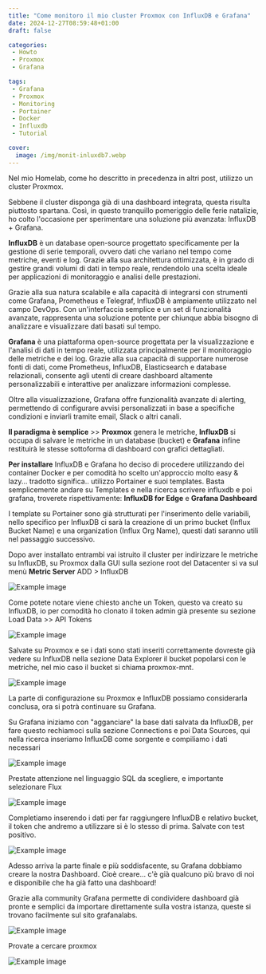 ```yaml
---
title: "Come monitoro il mio cluster Proxmox con InfluxDB e Grafana"
date: 2024-12-27T08:59:48+01:00
draft: false

categories:
 - Howto
 - Proxmox
 - Grafana

tags:
 - Grafana
 - Proxmox
 - Monitoring
 - Portainer
 - Docker
 - Influxdb
 - Tutorial

cover:
  image: /img/monit-inluxdb7.webp
---
```


Nel mio Homelab, come ho descritto in precedenza in altri post, utilizzo un cluster Proxmox. 

Sebbene il cluster disponga già di una dashboard integrata, questa risulta piuttosto spartana. 
Così, in questo tranquillo pomeriggio delle ferie natalizie, ho colto l'occasione per sperimentare una soluzione più avanzata: InfluxDB + Grafana.


**InfluxDB** è un database open-source progettato specificamente per la gestione di serie temporali, ovvero dati che variano nel tempo come metriche, eventi e log. Grazie alla sua architettura ottimizzata, è in grado di gestire grandi volumi di dati in tempo reale, rendendolo una scelta ideale per applicazioni di monitoraggio e analisi delle prestazioni.  

Grazie alla sua natura scalabile e alla capacità di integrarsi con strumenti come Grafana, Prometheus e Telegraf, InfluxDB è ampiamente utilizzato nel campo DevOps. Con un'interfaccia semplice e un set di funzionalità avanzate, rappresenta una soluzione potente per chiunque abbia bisogno di analizzare e visualizzare dati basati sul tempo.


**Grafana** è una piattaforma open-source progettata per la visualizzazione e l'analisi di dati in tempo reale, utilizzata principalmente per il monitoraggio delle metriche e dei log. Grazie alla sua capacità di supportare numerose fonti di dati, come Prometheus, InfluxDB, Elasticsearch e database relazionali, consente agli utenti di creare dashboard altamente personalizzabili e interattive per analizzare informazioni complesse.

Oltre alla visualizzazione, Grafana offre funzionalità avanzate di alerting, permettendo di configurare avvisi personalizzati in base a specifiche condizioni e inviarli tramite email, Slack o altri canali. 


**Il paradigma è semplice** >> **Proxmox** genera le metriche, **InfluxDB** si occupa di salvare le metriche in un database (bucket) e **Grafana** infine restituirà le stesse sottoforma di dashboard con grafici dettagliati.


**Per installare** InfluxDB e Grafana ho deciso di procedere utilizzando dei container Docker e per comodità ho scelto un'approccio molto easy & lazy... tradotto significa.. utilizzo Portainer e suoi templates. Basta semplicemente andare su Templates e nella ricerca scrivere influxdb e poi grafana, troverete rispettivamente: **InfluxDB for Edge** e **Grafana Dashboard**

I template su Portainer sono già strutturati per l'inserimento delle variabili, nello specifico per InfluxDB ci sarà la creazione di un primo bucket (Influx Bucket Name) e una organization (Influx Org Name), questi dati saranno utili nel passaggio successivo. 

Dopo aver installato entrambi vai istruito il cluster per indirizzare le metriche su InfluxDB, su Proxmox dalla GUI sulla sezione root del Datacenter si va sul menù **Metric Server** ADD > InfluxDB

![Example image](/img/monit-inluxdb1.webp)

Come potete notare viene chiesto anche un Token, questo va creato su InfluxDB, io per comodità ho clonato il token admin già presente su sezione Load Data >> API Tokens 

![Example image](/img/monit-inluxdb2.webp)

Salvate su Proxmox e se i dati sono stati inseriti correttamente dovreste già vedere su InfluxDB nella sezione Data Explorer il bucket popolarsi con le metriche, nel mio caso il bucket si chiama proxmox-mnt.

![Example image](/img/monit-inluxdb3.webp)
 
La parte di configurazione su Proxmox e InfluxDB possiamo considerarla conclusa, ora si potrà continuare su Grafana.

Su Grafana iniziamo con "agganciare" la base dati salvata da InfluxDB, per fare questo rechiamoci sulla sezione Connections e poi Data Sources, qui nella ricerca inseriamo InfluxDB come sorgente e compiliamo i dati necessari

![Example image](/img/monit-inluxdb4.webp)

Prestate attenzione nel linguaggio SQL da scegliere, e importante selezionare Flux

![Example image](/img/monit-inluxdb5.webp)

Completiamo inserendo i dati per far raggiungere InfluxDB e relativo bucket, il token che andremo a utilizzare si è lo stesso di prima. Salvate con test positivo.

![Example image](/img/monit-inluxdb6.webp)

Adesso arriva la parte finale e più soddisfacente, su Grafana dobbiamo creare la nostra Dashboard. Cioè creare... c'è già qualcuno più bravo di noi e disponibile che ha già fatto una dashboard! 

Grazie alla community Grafana permette di condividere dashboard già pronte e semplici da importare direttamente sulla vostra istanza, queste si trovano facilmente sul sito grafanalabs.

![Example image](/img/monit-inluxdb9.webp)

Provate a cercare proxmox

![Example image](/img/monit-inluxdb10.webp)





